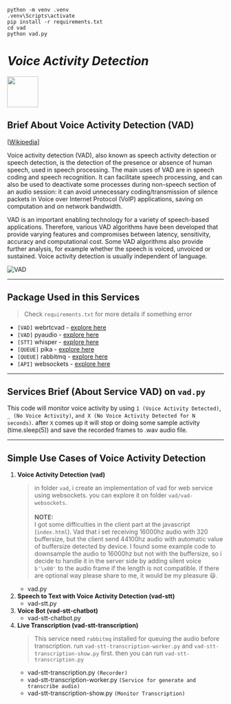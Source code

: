 ```
python -m venv .venv
.venv\Scripts\activate
pip install -r requirements.txt
cd vad
python vad.py
```


# _**Voice Activity Detection**_

<a href="https://paypal.me/hanifabdlh?country.x=ID&locale.x=id_ID"><img src="https://raw.githubusercontent.com/stefan-niedermann/paypal-donate-button/master/paypal-donate-button.png" height="72"></a>

## **Brief About Voice Activity Detection (VAD)**
[[Wikipedia](https://en.wikipedia.org/wiki/Voice_activity_detection)]

Voice activity detection (VAD), also known as speech activity detection or speech detection, is the detection of the presence or absence of human speech, used in speech processing. The main uses of VAD are in speech coding and speech recognition. It can facilitate speech processing, and can also be used to deactivate some processes during non-speech section of an audio session: it can avoid unnecessary coding/transmission of silence packets in Voice over Internet Protocol (VoIP) applications, saving on computation and on network bandwidth.

VAD is an important enabling technology for a variety of speech-based applications. Therefore, various VAD algorithms have been developed that provide varying features and compromises between latency, sensitivity, accuracy and computational cost. Some VAD algorithms also provide further analysis, for example whether the speech is voiced, unvoiced or sustained. Voice activity detection is usually independent of language.

![VAD](https://github.com/hanifabd/voice-activity-detection-vad-realtime/blob/master/assets/q4E6R.png)

---

## **Package Used in this Services**
> Check `requirements.txt` for more details if something error
- `[VAD]` webrtcvad - [explore here](https://pypi.org/project/webrtcvad/)
- `[VAD]` pyaudio - [explore here](https://pypi.org/project/PyAudio/)
- `[STT]` whisper - [explore here](https://github.com/openai/whisper)
- `[QUEUE]` pika - [explore here](https://pypi.org/project/pika/)
- `[QUEUE]` rabbitmq - [explore here](https://www.rabbitmq.com/)
- `[API]` websockets - [explore here](https://pypi.org/project/websockets/)

---

## **Services Brief (About Service VAD) on `vad.py`**

This code will monitor voice activity by using `1 (Voice Activity Detected)`, `_ (No Voice Activity)`, `and X (No Voice Activity Detected for N seconds)`. after `X` comes up it will stop or doing some sample activity (time.sleep(5)) and save the recorded frames to .wav audio file.

---

## **Simple Use Cases of Voice Activity Detection**
1. **Voice Activity Detection (vad)**
    > in folder `vad`, i create an implementation of vad for web service using websockets. you can explore it on folder `vad/vad-websockets`. <br><br>**NOTE:**<br> I got some difficulties in the client part at the javascript (`index.html`). Vad that i set receiving 16000hz audio with 320 buffersize, but the client send 44100hz audio with automatic value of buffersize detected by device. I found some example code to downsample the audio to 16000hz but not with the buffersize, so i decide to handle it in the server side by adding silent voice `b'\x00'` to the audio frame if the length is not compatible. if there are optional way please share to me, it would be my pleasure ‎😃.
    - vad.py
2. **Speech to Text with Voice Activity Detection (vad-stt)**
    - vad-stt.py
3. **Voice Bot (vad-stt-chatbot)**
    - vad-stt-chatbot.py
4. **Live Transcription (vad-stt-transcription)**
    > This service need `rabbitmq` installed for queuing the audio before transcription. run `vad-stt-transcription-worker.py` and `vad-stt-transcription-show.py` first. then you can run `vad-stt-transcription.py`
    - vad-stt-transcription.py `(Recorder)`
    - vad-stt-transcription-worker.py `(Service for generate and transcribe audio)`
    - vad-stt-transcription-show.py `(Monitor Transcription)`
